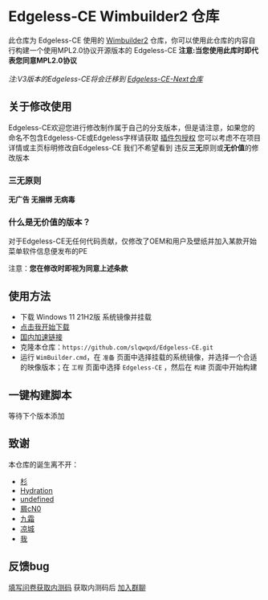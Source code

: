 # Edgeless-CE Wimbuilder2 仓库
此仓库为 Edgeless-CE 使用的 [Wimbuilder2](https://github.com/slorelee/wimbuilder2) 仓库，你可以使用此仓库的内容自行构建一个使用MPL2.0协议开源版本的 Edgeless-CE
**注意:当您使用此库时即代表您同意MPL2.0协议**<br><br>
_注:V3版本的Edgeless-CE将会迁移到 [Edgeless-CE-Next仓库](https://github.com/slqwqxd/Edgeless-CE-Fresh)_

## 关于修改使用
Edgeless-CE欢迎您进行修改制作属于自己的分支版本，但是请注意，如果您的命名不包含Edgeless-CE或Edgeless字样请获取 [插件包授权](https://wiki.edgeless.top/v2/cooperation/permit.html)
您可以考虑不在项目详情或主页标明修改自Edgeless-CE
我们不希望看到 违反**三无**原则或**无价值**的修改版本
### 三无原则
**无广告 无捆绑 无病毒**
### 什么是无价值的版本？
对于Edgeless-CE无任何代码贡献，仅修改了OEM和用户及壁纸并加入某款开始菜单软件信息便发布的PE

注意：**您在修改时即视为同意上述条款**

## 使用方法
* 下载 Windows 11 21H2版 系统镜像并挂载
* [点击我开始下载](https://onemanager-one-virid.vercel.app/main/os/zh-cn_windows_11_business_editions_updated_june_2022_x64_dvd_0b165f6d.iso)
* [国内加速链接](https://slqwqsoft-my.sharepoint.com/:u:/g/personal/we_slqwqsoft_onmicrosoft_com/EbyQz5YiW6NAp1-XpCYHO7oB4mIxmiZBZ8hJQ98yf-LAsg?e=s5ysPk)
* 克隆本仓库：`https://github.com/slqwqxd/Edgeless-CE.git`
* 运行 `WimBuilder.cmd`，在 `准备` 页面中选择挂载的系统镜像，并选择一个合适的映像版本；在 `工程` 页面中选择 `Edgeless-CE` ，然后在 `构建` 页面中开始构建

## 一键构建脚本
等待下个版本添加

## 致谢
本仓库的诞生离不开：
* [杉](https://github.com/834772509)
* [Hydration](https://github.com/hydrati)
* [undefined](https://github.com/undefined-ux)
* [屑cN0](https://github.com/Cnotech)
* [九霜](https://github.com/littlepai114514)
* [凉城](https://github.com/lcdl6)
* [我](https://github.com/slqwqxd)

## 反馈bug
[填写问卷获取内测码](https://www.wjx.cn/vm/QAJUmGm.aspx)
获取内测码后
[加入群聊](https://jq.qq.com/?_wv=1027&k=mQLo2rRU)

